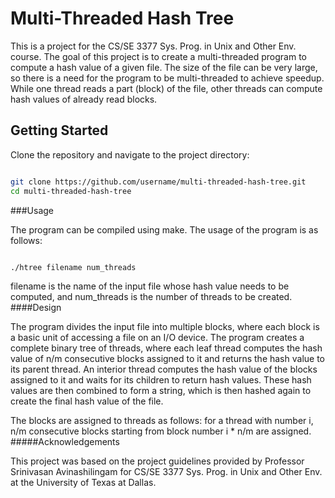 # Multi-Threaded Hash Tree

This is a project for the CS/SE 3377 Sys. Prog. in Unix and Other Env. course. The goal of this project is to create a multi-threaded program to compute a hash value of a given file. The size of the file can be very large, so there is a need for the program to be multi-threaded to achieve speedup. While one thread reads a part (block) of the file, other threads can compute hash values of already read blocks.
## Getting Started

Clone the repository and navigate to the project directory:

```bash

git clone https://github.com/username/multi-threaded-hash-tree.git
cd multi-threaded-hash-tree
```
###Usage

The program can be compiled using make. The usage of the program is as follows:

```bash

./htree filename num_threads
```
filename is the name of the input file whose hash value needs to be computed, and num_threads is the number of threads to be created.
####Design

The program divides the input file into multiple blocks, where each block is a basic unit of accessing a file on an I/O device. The program creates a complete binary tree of threads, where each leaf thread computes the hash value of n/m consecutive blocks assigned to it and returns the hash value to its parent thread. An interior thread computes the hash value of the blocks assigned to it and waits for its children to return hash values. These hash values are then combined to form a string, which is then hashed again to create the final hash value of the file.

The blocks are assigned to threads as follows: for a thread with number i, n/m consecutive blocks starting from block number i * n/m are assigned.
#####Acknowledgements

This project was based on the project guidelines provided by Professor Srinivasan Avinashilingam for CS/SE 3377 Sys. Prog. in Unix and Other Env. at the University of Texas at Dallas.
